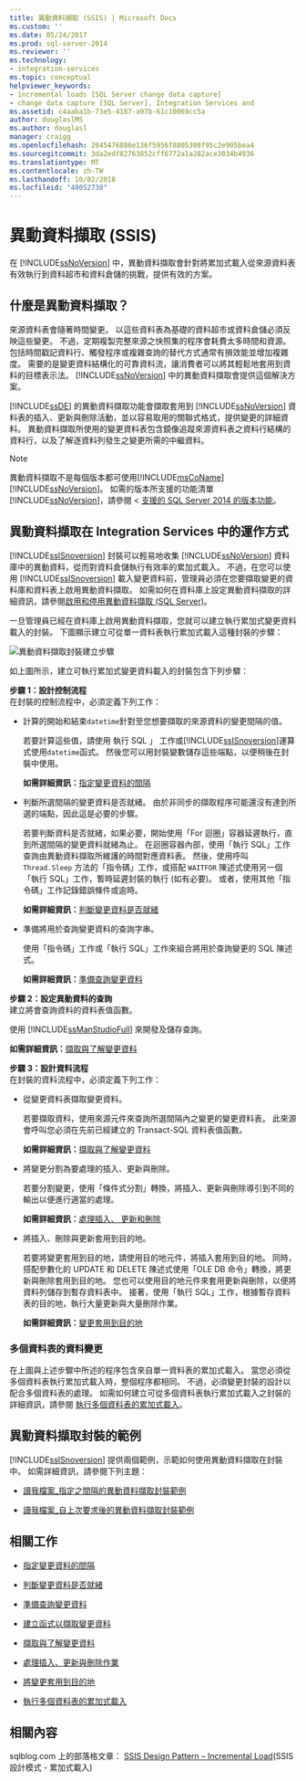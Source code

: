 ```yaml
---
title: 異動資料擷取 (SSIS) | Microsoft Docs
ms.custom: ''
ms.date: 05/24/2017
ms.prod: sql-server-2014
ms.reviewer: ''
ms.technology:
- integration-services
ms.topic: conceptual
helpviewer_keywords:
- incremental loads [SQL Server change data capture]
- change data capture [SQL Server], Integration Services and
ms.assetid: c4aaba1b-73e5-4187-a97b-61c10069cc5a
author: douglaslMS
ms.author: douglasl
manager: craigg
ms.openlocfilehash: 2045476886e136f5956f8805308f95c2e905bea4
ms.sourcegitcommit: 3da2edf82763852cff6772a1a282ace3034b4936
ms.translationtype: MT
ms.contentlocale: zh-TW
ms.lasthandoff: 10/02/2018
ms.locfileid: "48052738"
---
```

# <a name="change-data-capture-ssis"></a>異動資料擷取 (SSIS)
  在 [!INCLUDE[ssNoVersion](../../../includes/ssnoversion-md.md)] 中，異動資料擷取會針對將累加式載入從來源資料表有效執行到資料超市和資料倉儲的挑戰，提供有效的方案。  
  
## <a name="what-is-change-data-capture"></a>什麼是異動資料擷取？  
 來源資料表會隨著時間變更。 以這些資料表為基礎的資料超市或資料倉儲必須反映這些變更。 不過，定期複製完整來源之快照集的程序會耗費太多時間和資源。 包括時間戳記資料行、觸發程序或複雜查詢的替代方式通常有損效能並增加複雜度。 需要的是變更資料結構化的可靠資料流，讓消費者可以將其輕鬆地套用到資料的目標表示法。 [!INCLUDE[ssNoVersion](../../../includes/ssnoversion-md.md)] 中的異動資料擷取會提供這個解決方案。  
  
 [!INCLUDE[ssDE](../../includes/ssde-md.md)] 的異動資料擷取功能會擷取套用到 [!INCLUDE[ssNoVersion](../../../includes/ssnoversion-md.md)] 資料表的插入、更新與刪除活動，並以容易取用的關聯式格式，提供變更的詳細資料。 異動資料擷取所使用的變更資料表包含鏡像追蹤來源資料表之資料行結構的資料行，以及了解逐資料列發生之變更所需的中繼資料。  
  
> [!NOTE]  
>  異動資料擷取不是每個版本都可使用[!INCLUDE[msCoName](../../includes/msconame-md.md)] [!INCLUDE[ssNoVersion](../../../includes/ssnoversion-md.md)]。 如需的版本所支援的功能清單[!INCLUDE[ssNoVersion](../../../includes/ssnoversion-md.md)]，請參閱 <<c2> [ 支援的 SQL Server 2014 的版本功能](../../getting-started/features-supported-by-the-editions-of-sql-server-2014.md)。  
  
## <a name="how-change-data-capture-works-in-integration-services"></a>異動資料擷取在 Integration Services 中的運作方式  
 [!INCLUDE[ssISnoversion](../../../includes/ssisnoversion-md.md)] 封裝可以輕易地收集 [!INCLUDE[ssNoVersion](../../../includes/ssnoversion-md.md)] 資料庫中的異動資料，從而對資料倉儲執行有效率的累加式載入。 不過，在您可以使用 [!INCLUDE[ssISnoversion](../../../includes/ssisnoversion-md.md)] 載入變更資料前，管理員必須在您要擷取變更的資料庫和資料表上啟用異動資料擷取。 如需如何在資料庫上設定異動資料擷取的詳細資訊，請參閱[啟用和停用異動資料擷取 &#40;SQL Server&#41;](../../relational-databases/track-changes/enable-and-disable-change-data-capture-sql-server.md)。  
  
 一旦管理員已經在資料庫上啟用異動資料擷取，您就可以建立執行累加式變更資料載入的封裝。 下圖顯示建立可從單一資料表執行累加式載入這種封裝的步驟：  
  
 ![異動資料擷取封裝建立步驟](../media/cdc-package-creation.gif "異動資料擷取封裝建立步驟")  
  
 如上圖所示，建立可執行累加式變更資料載入的封裝包含下列步驟：  
  
 **步驟 1：設計控制流程**  
 在封裝的控制流程中，必須定義下列工作：  
  
-   計算的開始和結束`datetime`針對至您想要擷取的來源資料的變更間隔的值。  
  
     若要計算這些值，請使用 執行 SQL 」 工作或[!INCLUDE[ssISnoversion](../../../includes/ssisnoversion-md.md)]運算式使用`datetime`函式。 然後您可以用封裝變數儲存這些端點，以便稍後在封裝中使用。  
  
     **如需詳細資訊：**[指定變更資料的間隔  ](specify-an-interval-of-change-data.md)  
  
-   判斷所選間隔的變更資料是否就緒。 由於非同步的擷取程序可能還沒有達到所選的端點，因此這是必要的步驟。  
  
     若要判斷資料是否就緒，如果必要，開始使用「For 迴圈」容器延遲執行，直到所選間隔的變更資料就緒為止。 在迴圈容器內部，使用「執行 SQL」工作查詢由異動資料擷取所維護的時間對應資料表。 然後，使用呼叫 `Thread.Sleep` 方法的「指令碼」工作，或搭配 `WAITFOR` 陳述式使用另一個「執行 SQL」工作，暫時延遲封裝的執行 (如有必要)。 或者，使用其他「指令碼」工作記錄錯誤條件或逾時。  
  
     **如需詳細資訊：**[判斷變更資料是否就緒  ](determine-whether-the-change-data-is-ready.md)  
  
-   準備將用於查詢變更資料的查詢字串。  
  
     使用「指令碼」工作或「執行 SQL」工作來組合將用於查詢變更的 SQL 陳述式。  
  
     **如需詳細資訊：**[準備查詢變更資料  ](prepare-to-query-for-the-change-data.md)  
  
 **步驟 2：設定異動資料的查詢**  
 建立將會查詢資料的資料表值函數。  
  
 使用 [!INCLUDE[ssManStudioFull](../../includes/ssmanstudiofull-md.md)] 來開發及儲存查詢。  
  
 **如需詳細資訊：**[擷取與了解變更資料  ](retrieve-and-understand-the-change-data.md)  
  
 **步驟 3：設計資料流程**  
 在封裝的資料流程中，必須定義下列工作：  
  
-   從變更資料表擷取變更資料。  
  
     若要擷取資料，使用來源元件來查詢所選間隔內之變更的變更資料表。 此來源會呼叫您必須在先前已經建立的 Transact-SQL 資料表值函數。  
  
     **如需詳細資訊：**[擷取與了解變更資料  ](retrieve-and-understand-the-change-data.md)  
  
-   將變更分割為要處理的插入、更新與刪除。  
  
     若要分割變更，使用「條件式分割」轉換，將插入、更新與刪除導引到不同的輸出以便進行適當的處理。  
  
     **如需詳細資訊：**[處理插入、 更新和刪除  ](process-inserts-updates-and-deletes.md)  
  
-   將插入、刪除與更新套用到目的地。  
  
     若要將變更套用到目的地，請使用目的地元件，將插入套用到目的地。 同時，搭配參數化的 UPDATE 和 DELETE 陳述式使用「OLE DB 命令」轉換，將更新與刪除套用到目的地。 您也可以使用目的地元件來套用更新與刪除，以便將資料列儲存到暫存資料表中。 接著，使用「執行 SQL」工作，根據暫存資料表的目的地，執行大量更新與大量刪除作業。  
  
     **如需詳細資訊：**[變更套用到目的地  ](apply-the-changes-to-the-destination.md)  
  
### <a name="change-data-from-multiple-tables"></a>多個資料表的資料變更  
 在上圖與上述步驟中所述的程序包含來自單一資料表的累加式載入。 當您必須從多個資料表執行累加式載入時，整個程序都相同。 不過，必須變更封裝的設計以配合多個資料表的處理。 如需如何建立可從多個資料表執行累加式載入之封裝的詳細資訊，請參閱 [執行多個資料表的累加式載入](perform-an-incremental-load-of-multiple-tables.md)。  
  
## <a name="samples-of-change-data-capture-packages"></a>異動資料擷取封裝的範例  
 [!INCLUDE[ssISnoversion](../../../includes/ssisnoversion-md.md)] 提供兩個範例，示範如何使用異動資料擷取在封裝中。 如需詳細資訊，請參閱下列主題：  
  
-   [讀我檔案_指定之間隔的異動資料擷取封裝範例](http://go.microsoft.com/fwlink/?LinkId=133507)  
  
-   [讀我檔案_自上次要求後的異動資料擷取封裝範例](http://go.microsoft.com/fwlink/?LinkId=133508)  
  
## <a name="related-tasks"></a>相關工作  
  
-   [指定變更資料的間隔](specify-an-interval-of-change-data.md)  
  
-   [判斷變更資料是否就緒](determine-whether-the-change-data-is-ready.md)  
  
-   [準備查詢變更資料](prepare-to-query-for-the-change-data.md)  
  
-   [建立函式以擷取變更資料](create-the-function-to-retrieve-the-change-data.md)  
  
-   [擷取與了解變更資料](retrieve-and-understand-the-change-data.md)  
  
-   [處理插入、更新與刪除作業](process-inserts-updates-and-deletes.md)  
  
-   [將變更套用到目的地](apply-the-changes-to-the-destination.md)  
  
-   [執行多個資料表的累加式載入](perform-an-incremental-load-of-multiple-tables.md)  
  
## <a name="related-content"></a>相關內容  
 sqlblog.com 上的部落格文章： [SSIS Design Pattern – Incremental Load](http://go.microsoft.com/fwlink/?LinkId=217679)(SSIS 設計模式 - 累加式載入)  
  
  
